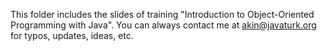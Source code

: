 This folder includes the slides of training "Introduction to Object-Oriented Programming with Java".
You can always contact me at akin@javaturk.org for typos, updates, ideas, etc.
